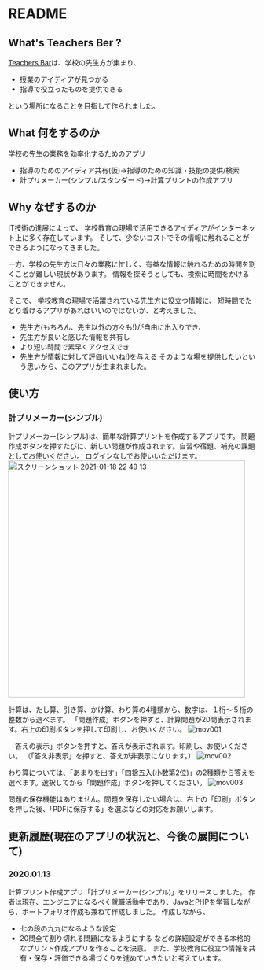 # README

## What's Teachers Ber ?
[Teachers Bar](http://www.teachersbar.com/)は、学校の先生方が集まり、
- 授業のアイディアが見つかる
- 指導で役立ったものを提供できる

という場所になることを目指して作られました。


## What 何をするのか
学校の先生の業務を効率化するためのアプリ
- 指導のためのアイディア共有(仮)->指導のための知識・技能の提供/検索
- 計プリメーカー(シンプル/スタンダード)->計算プリントの作成アプリ


## Why なぜするのか
IT技術の進展によって、
学校教育の現場で活用できるアイディアがインターネット上に多く存在しています。
そして、少ないコストでその情報に触れることができるようになってきました。

一方、学校の先生方は日々の業務に忙しく、有益な情報に触れるための時間を割くことが難しい現状があります。
情報を探そうとしても、検索に時間をかけることができません。

そこで、
学校教育の現場で活躍されている先生方に役立つ情報に、
短時間でたどり着けるアプリがあればいいのではないか、と考えました。

- 先生方(もちろん、先生以外の方々も!)が自由に出入りでき、
- 先生方が良いと感じた情報を共有し
- より短い時間で素早くアクセスでき
- 先生方が情報に対して評価(いいね!)を与える
そのような場を提供したいという思いから、このアプリが生まれました。

## 使い方
### 計プリメーカー(シンプル)

計プリメーカー(シンプル)は、簡単な計算プリントを作成するアプリです。
問題作成ボタンを押すたびに、新しい問題が作成されます。自習や宿題、補充の課題としてお使いください。
ログインなしでお使いいただけます。
<img width="482" alt="スクリーンショット 2021-01-18 22 49 13" src="https://user-images.githubusercontent.com/68110438/104924597-0026f980-59e1-11eb-8eb8-a3c59cee4971.png">

計算は、たし算、引き算、かけ算、わり算の4種類から、数字は、１桁〜５桁の整数から選べます。
「問題作成」ボタンを押すと、計算問題が20問表示されます。右上の印刷ボタンを押して印刷し、お使いください。
![mov001](https://user-images.githubusercontent.com/68110438/104934838-e344f300-59ed-11eb-9d6c-b91fd4d9f582.gif)


「答えの表示」ボタンを押すと、答えが表示されます。印刷し、お使いください。
（「答え非表示」を押すと、答えが非表示になります。）
![mov002](https://user-images.githubusercontent.com/68110438/104934904-efc94b80-59ed-11eb-9419-916f7f029d15.gif)


わり算については、「あまりを出す」「四捨五入(小数第2位)」の2種類から答えを選べます。選択してから「問題作成」ボタンを押してください。
![mov003](https://user-images.githubusercontent.com/68110438/104934951-fc4da400-59ed-11eb-8651-9ec031dfdc76.gif)


問題の保存機能はありません。問題を保存したい場合は、右上の「印刷」ボタンを押した後、「PDFに保存する」を選ぶなどの対応をお願いします。

## 更新履歴(現在のアプリの状況と、今後の展開について)

### 2020.01.13 
 計算プリント作成アプリ「計プリメーカー(シンプル)」をリリースしました。
 作者は現在、エンジニアになるべく就職活動中であり、JavaとPHPを学習しながら、ポートフォリオ作成も兼ねて作成しました。
 作成しながら、
 - 七の段の九九になるような設定
 - 20問全て割り切れる問題になるようにする
 などの詳細設定ができる本格的なプリント作成アプリを作ることを決意。
 また、学校教育に役立つ情報を共有・保存・評価できる場づくりを進めていきたいと考えています。



